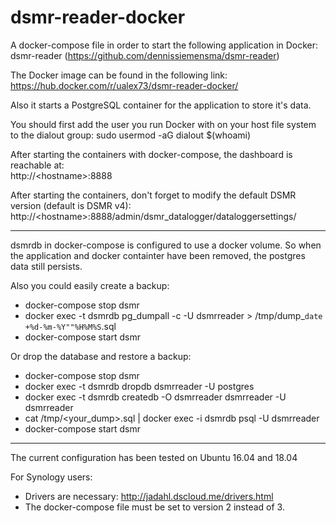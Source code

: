 # dsmr-reader-docker

A docker-compose file in order to start the following application in Docker:  
dsmr-reader (https://github.com/dennissiemensma/dsmr-reader)

The Docker image can be found in the following link:
https://hub.docker.com/r/ualex73/dsmr-reader-docker/

Also it starts a PostgreSQL container for the application to store it's data.

You should first add the user you run Docker with on your host file system to the dialout group:
sudo usermod -aG dialout $(whoami)

After starting the containers with docker-compose, the dashboard is reachable at:  
http://\<hostname>:8888  

After starting the containers, don't forget to modify the default DSMR version (default is DSMR v4):  
http://\<hostname>:8888/admin/dsmr_datalogger/dataloggersettings/

---

dsmrdb in docker-compose is configured to use a docker volume. So when the application and docker containter have been removed, the postgres data still persists.

Also you could easily create a backup:  
- docker-compose stop dsmr
- docker exec -t dsmrdb pg_dumpall -c -U dsmrreader > /tmp/dump_`date +%d-%m-%Y""%H%M%S`.sql
- docker-compose start dsmr


Or drop the database and restore a backup:
- docker-compose stop dsmr
- docker exec -t dsmrdb dropdb dsmrreader -U postgres
- docker exec -t dsmrdb createdb -O dsmrreader dsmrreader -U dsmrreader
- cat /tmp/<your_dump>.sql | docker exec -i dsmrdb psql -U dsmrreader
- docker-compose start dsmr

---
The current configuration has been tested on Ubuntu 16.04 and 18.04

For Synology users:
- Drivers are necessary: http://jadahl.dscloud.me/drivers.html
- The docker-compose file must be set to version 2 instead of 3.
